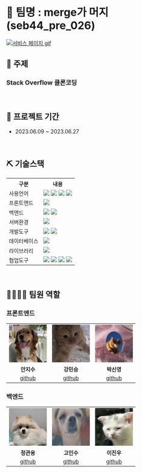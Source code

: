 # 🧐 팀명 : merge가 머지 (seb44_pre_026)

<a href=""><img 
src="" alt="서비스 페이지 gif" width="540" height="300"/></a>

## 👀 주제

### Stack Overflow 클론코딩

<br>

## 📅 프로젝트 기간

- 2023.06.09 ~ 2023.06.27
  <br>

<!-- ## ⭐ 주요 기능 -->

<br>

## ⛏ 기술스택

<table>
    <tr>
        <th>구분</th>
        <th>내용</th>
    </tr>
    <tr>
        <td>사용언어</td>
        <td>
            <img src="https://img.shields.io/badge/TypeScript-3178C6?style=for-the-badge&logo=TypeScript&logoColor=white" />
            <img src="https://img.shields.io/badge/Java 11-007396?style=for-the-badge&logo=java&logoColor=white"/>
            <img src="https://img.shields.io/badge/HTML-E34F26?style=for-the-badge&logo=HTML5&logoColor=white" />
            <img src="https://img.shields.io/badge/CSS3-1572B6?style=for-the-badge&logo=CSS3&logoColor=white" />
        </td>
    </tr>
        <tr>
        <td>프론트앤드</td>
        <td>
            <img src="https://img.shields.io/badge/react-61DAFB?style=for-the-badge&logo=React&logoColor=black" />
        </td>
    </tr>
    <tr>
        <td>백앤드</td>
        <td>
            <img src="https://img.shields.io/badge/spring boot-6DB33F?style=for-the-badge&logo=springboot&logoColor=white" /> 
            <img src="https://img.shields.io/badge/spring security-6DB33F?style=for-the-badge&logo=springsecurity&logoColor=white" />
        </td>
    </tr>
    <tr>
        <td>서버환경</td>
        <td>
            <img src="https://img.shields.io/badge/Amazon%20AWS-232F3E?style=flat-square&logo=amazonaws&logoColor=white" />
        </td>
    </tr>
    <tr>
        <td>개발도구</td>
        <td>
            <img src="https://img.shields.io/badge/VSCode-007ACC?style=for-the-badge&logo=VisualStudioCode&logoColor=white" />
            <img src="https://img.shields.io/badge/intellij-000000?style=for-the-badge&logo=intellijidea&logoColor=white" />
        </td>
    </tr>
    <tr>
        <td>데이터베이스</td>
        <td>
            <img src="https://img.shields.io/badge/mysql-4479A1?style=for-the-badge&logo=mysql&logoColor=white" />
        </td>
    </tr>
    <tr>
        <td>라이브러리</td>
        <td>
            <img src="https://img.shields.io/badge/styled components-DB7093?style=for-the-badge&logo=styledcomponents&logoColor=white" />        
        </td>
    </tr>
    <tr>
        <td>협업도구</td>
        <td>
            <img src="https://img.shields.io/badge/git-F05032?style=for-the-badge&logo=git&logoColor=white" />
            <img src="https://img.shields.io/badge/GitHub-181717?style=for-the-badge&logo=GitHub&logoColor=white" />
            <img src="https://img.shields.io/badge/Notion-000000?style=for-the-badge&logo=notion&logoColor=white" />
            <img src="https://img.shields.io/badge/discord-5865F2?style=for-the-badge&logo=discord&logoColor=white" />
        </td>
    </tr>
    
</table>

<br>

## 👨‍👩‍👦‍👦 팀원 역할

### 프론트엔드

<table>
  <tr>
    <!-- 안지수 -->
    <td align="center"><img src="client/src/assets/readme/fe1.jpeg" width="100" height="100"/></td>
    <!-- 강민승 -->
    <td align="center"><img src="client/src/assets/readme/fe2.jpeg" width="100" height="100"/></td>
    <!-- 박신영 -->
    <td align="center"><img src="client/src/assets/readme/fe3.jpg" width="100" height="100"/></td>
  </tr>
  <tr>
    <td align="center"><strong>안지수</strong></td>
    <td align="center"><strong>강민승</strong></td>
    <td align="center"><strong>박신영</strong></td>
  </tr>
  <tr>
    <!-- 안지수 -->
    <td align="center"><a href="https://github.com/Scarlett0JS" target='_blank'>github</a></td>
    <!-- 강민승 -->
    <td align="center"><a href="https://github.com/g4dalcom" target='_blank'>github</a></td>
    <!-- 박신영 -->
    <td align="center"><a href="https://github.com/ShinyoungPark99" target='_blank'>github</a></td>
  </tr>
</table>

### 백엔드

<table>
  <tr>
    <!-- 정관용 -->
    <td align="center"><img src="client/src/assets/readme/be1.jpeg" width="100" height="100"/></td>
    <!-- 고인수 -->
    <td align="center"><img src="client/src/assets/readme/be2.png" width="100" height="100"/></td>
    <!-- 이진우 -->
    <td align="center"><img src="client/src/assets/readme/be3.jpeg" width="100" height="100"/></td>
  </tr>
  <tr>
    <td align="center"><strong>정관용</strong></td>
    <td align="center"><strong>고인수</strong></td>
    <td align="center"><strong>이진우</strong></td>
  </tr>
  <tr>
    <!-- 정관용 -->
    <td align="center"><a href="https://github.com/JKY4860" target='_blank'>github</a></td>
    <!-- 고인수 -->
    <td align="center"><a href="https://github.com/insuko" target='_blank'>github</a></td>
    <!-- 이진우 -->
    <td align="center"><a href="https://github.com/Hukabo" target='_blank'>github</a></td>
  </tr>
</table>
